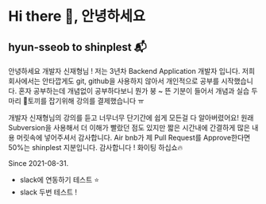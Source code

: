 # Hi there 👋, 안녕하세요

## hyun-sseob to shinplest 📬

안녕하세요 개발자 신재형님 !
저는 3년차 Backend Application 개발자 입니다. 저희 회사에서는 안타깝게도 git, github을 사용하지 않아서
개인적으로 공부를 시작했습니다. 혼자 공부하는데 개념없이 공부하다보니 뭔가 붕 ~ 뜬 기분이 들어서 개념과 실습 두마리 🐰토끼를 잡기위해  강의를 결제했습니다 ㅠ

개발자 신재형님의 강의를 듣고 너무너무 단기간에 쉽게 모든걸 다 알아버렸어요! 원래 Subversion을 
사용해서 더 이해가 빨랐던 점도 있지만 짧은 시간내에 간결하게 많은 내용 머릿속에 넣어주셔서 감사합니다.
Air bnb가 제 Pull Request를 Approve한다면 50%는 shinplest 지분입니다. 감사합니다 ! 화이팅 하십쇼🔥

Since 2021-08-31.

+ slack에 연동하기 테스트 ⭐️
+ slack 두번 테스트 !
